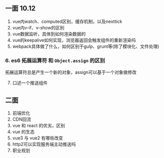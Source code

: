 ## 一面 10.12
1. vue内watch、computed区别，缓存机制，以及nexttick
2. vue内v-if、v-show的区别
3. vue数据监听，具体到如何渲染数据的
4. vue的keepalive如何实现，浏览器返回会触发组件的重新渲染吗
5. webpack具体做了什么，如何区别于gulp、grunt等(除了模块化、文件处理)
### 6. es6 拓展运算符 和 `Object.assign` 的区别
拓展运算符总是产生一个新的对象，assign可以基于一个对象做修改

7. 口述一个推送组件

## 二面
1. 前端优化
2. CDN回流
3. vue 和 react 的优劣，区别
4. vue 的生态
5. vue3 与 vue2 有哪些改变
6. http2可以实现服务端主动推送吗
7. 职业规划